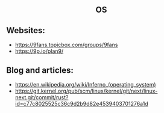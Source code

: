<h2 align="center">OS</h2>

## Websites:

- https://9fans.topicbox.com/groups/9fans
- https://9p.io/plan9/

## Blog and articles:

- https://en.wikipedia.org/wiki/Inferno_(operating_system)
- https://git.kernel.org/pub/scm/linux/kernel/git/next/linux-next.git/commit/rust?id=c77c8025525c36c9d2b9d82e4539403701276a1d

